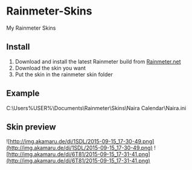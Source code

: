 # Rainmeter-Skins
My Rainmeter Skins

Install
-------
1. Download and install the latest Rainmeter build from [Rainmeter.net](http://rainmeter.net/)
2. Download the skin you want
3. Put the skin in the rainmeter skin folder

Example
-------
C:\Users\%USER%\Documents\Rainmeter\Skins\Naira Calendar\Naira.ini

Skin preview
------------
![http://img.akamaru.de/di/1SDL/2015-09-15_17-30-49.png](http://img.akamaru.de/di/1SDL/2015-09-15_17-30-49.png)
![http://img.akamaru.de/di/6T81/2015-09-15_17-31-41.png](http://img.akamaru.de/di/6T81/2015-09-15_17-31-41.png)
